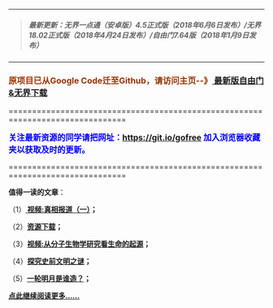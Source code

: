 ***
>##### 最新更新：无界一点通（安卓版）4.5正式版（2018年6月6日发布）/无界18.02正式版（2018年4月24日发布）/自由门7.64版（2018年1月9日发布）
***

<h3><font color="#993300"> 原项目已从Google Code迁至Github，请访问主页--》<a href="https://github.com/sglfree/freesky/wiki/%E8%87%AA%E7%94%B1%E9%97%A8%E6%9C%80%E6%96%B0%E7%89%88%E4%B8%8B%E8%BD%BD-%E6%97%A0%E7%95%8C%E6%B5%8F%E8%A7%88%E6%9C%80%E6%96%B0%E6%AD%A3%E5%BC%8F%E7%89%88%E4%B8%8B%E8%BD%BD-%E7%BF%BB%E5%A2%99%E8%BD%AF%E4%BB%B6%E4%B8%8B%E8%BD%BD" target="_blank"> 最新版自由门&无界下载</a></font></h3>
<p>===============================================================================</p>
<font color="blue" size="3"><strong>关注最新资源的同学请把网址：<font color="#993300"><a href="https://git.io/gofree" target="_blank">https://git.io/gofree</a> </font>加入浏览器收藏夹以获取及时的更新。</strong></font>
<p>===============================================================================</p>
<p><strong>值得一读的文章</strong>：</p>
<p>（1）<strong><a href="http://freeskyj.gofree.ogbind.info/forum.php?h=b1" target="_blank"> 视频:真相报道（一）</a>；</strong></p>
<p>（2）<strong><a href="http://freeskyj.gofree.ogbind.info/forum.php?h=a4" target="_blank">资源下载</a>；</strong></p>
<p>（3）<strong><a href="http://freeskyj.gofree.ogbind.info/forum.php?h=b3" target="_blank">视频:从分子生物学研究看生命的起源</a>；</strong></p>
<p>（4）<strong><a href="http://freeskyj.gofree.ogbind.info/forum.php?h=b4" target="_blank">探究史前文明之谜</a>；</strong></p>
<p>（5）<strong><a href="http://freeskyj.gofree.ogbind.info/forum.php?h=b6" target="_blank">一轮明月是谁造？</a>；</strong></p>
<p><strong><a href="http://freeskyj.gofree.ogbind.info/forum.php?h=b7" target="_blank">点此继续阅读更多……</a></strong></p>

